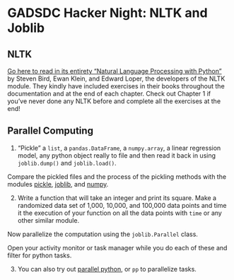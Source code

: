 GADSDC Hacker Night: NLTK and Joblib
===



NLTK
---

[Go here to read in its entirety “Natural Language Processing with Python”](http://www.nltk.org/book/) by Steven Bird, Ewan Klein, and Edward Loper, the developers of the NLTK module. They kindly have included exercises in their books throughout the documentation and at the end of each chapter. Check out Chapter 1 if you’ve never done any NLTK before and complete all the exercises at the end!

Parallel Computing
---

1. “Pickle” a `list`, a `pandas.DataFrame`, a `numpy.array`, a linear regression model, any python object really to file and then read it back in using `joblib.dump()` and `joblib.load()`.

Compare the pickled files and the process of the pickling methods with the modules [pickle](https://docs.python.org/2/library/pickle.html), [joblib](https://pythonhosted.org/joblib/parallel.html), and [numpy](http://docs.scipy.org/doc/).


2. Write a function that will take an integer and print its square.  Make a randomized data set of 1,000, 10,000, and 100,000 data points and time it the execution of your function on all the data points with `time` or any other similar module.

Now parallelize the computation using the `joblib.Parallel` class. 

Open your activity monitor or task manager while you do each of these and filter for python tasks.

3. You can also try out [parallel python](http://www.parallelpython.com/), or `pp` to parallelize tasks.